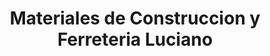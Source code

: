 ---
title: "Materiales de Construccion y Ferreteria Luciano"
url: /sosua/materiales-de-construccion-y-ferreteria-luciano/
shop: Baumarkt
---